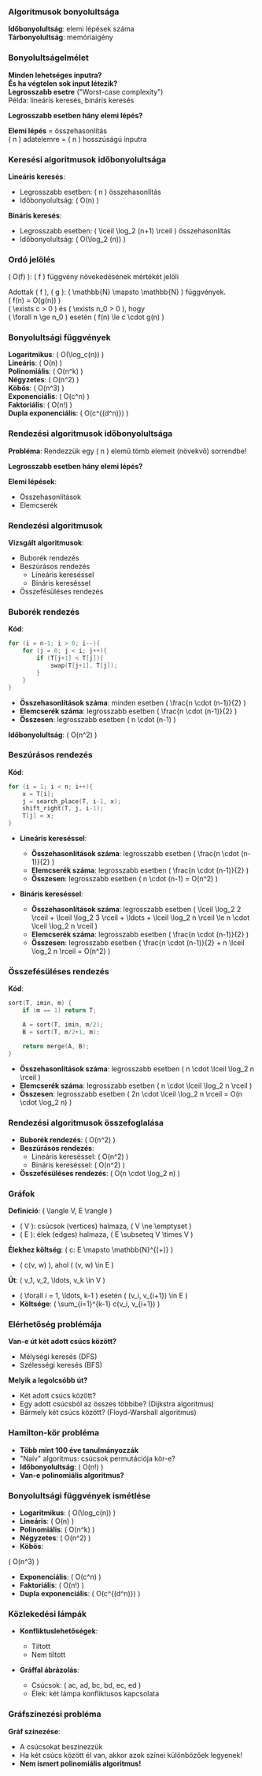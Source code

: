 ### Algoritmusok bonyolultsága

**Időbonyolultság**: elemi lépések száma  
**Tárbonyolultság**: memóriaigény  

### Bonyolultságelmélet

**Minden lehetséges inputra?**  
**És ha végtelen sok input létezik?**  
**Legrosszabb esetre** ("Worst-case complexity")  
Példa: lineáris keresés, bináris keresés  

**Legrosszabb esetben hány elemi lépés?**  

**Elemi lépés** = összehasonlítás  
\( n \) adatelemre = \( n \) hosszúságú inputra  

### Keresési algoritmusok időbonyolultsága

**Lineáris keresés**:  
- Legrosszabb esetben: \( n \) összehasonlítás  
- Időbonyolultság: \( O(n) \)  

**Bináris keresés**:  
- Legrosszabb esetben: \( \lceil \log_2 (n+1) \rceil \) összehasonlítás  
- Időbonyolultság: \( O(\log_2 (n)) \)  

### Ordó jelölés

\( O(f) \): \( f \) függvény növekedésének mértékét jelöli  

Adottak \( f \), \( g \): \( \mathbb{N} \mapsto \mathbb{N} \) függvények.  
\( f(n) = O(g(n)) \)  
\( \exists c > 0 \) és \( \exists n_0 > 0 \), hogy  
\( \forall n \ge n_0 \) esetén \( f(n) \le c \cdot g(n) \)  

### Bonyolultsági függvények

**Logaritmikus**: \( O(\log_c(n)) \)  
**Lineáris**: \( O(n) \)  
**Polinomiális**: \( O(n^k) \)  
**Négyzetes**: \( O(n^2) \)  
**Köbös**: \( O(n^3) \)  
**Exponenciális**: \( O(c^n) \)  
**Faktoriális**: \( O(n!) \)  
**Dupla exponenciális**: \( O(c^{(d^n)}) \)  

### Rendezési algoritmusok időbonyolultsága

**Probléma**: Rendezzük egy \( n \) elemű tömb elemeit (növekvő) sorrendbe!

**Legrosszabb esetben hány elemi lépés?**

**Elemi lépések**:  
- Összehasonlítások  
- Elemcserék  

### Rendezési algoritmusok

**Vizsgált algoritmusok**:  
- Buborék rendezés  
- Beszúrásos rendezés
  - Lineáris kereséssel
  - Bináris kereséssel  
- Összefésüléses rendezés  

### Buborék rendezés

**Kód**:
```cpp
for (i = n-1; i > 0; i--){
    for (j = 0; j < i; j++){
        if (T[j+1] < T[j]){
            swap(T[j+1], T[j]);
        }
    }
}
```

- **Összehasonlítások száma**: minden esetben \( \frac{n \cdot (n-1)}{2} \)  
- **Elemcserék száma**: legrosszabb esetben \( \frac{n \cdot (n-1)}{2} \)  
- **Összesen**: legrosszabb esetben \( n \cdot (n-1) \)  

**Időbonyolultság**: \( O(n^2) \)  

### Beszúrásos rendezés

**Kód**:
```cpp
for (i = 1; i < n; i++){
    x = T[i];
    j = search_place(T, i-1, x);
    shift_right(T, j, i-1);
    T[j] = x;
}
```

- **Lineáris kereséssel**:
  - **Összehasonlítások száma**: legrosszabb esetben \( \frac{n \cdot (n-1)}{2} \)
  - **Elemcserék száma**: legrosszabb esetben \( \frac{n \cdot (n-1)}{2} \)
  - **Összesen**: legrosszabb esetben \( n \cdot (n-1) = O(n^2) \)

- **Bináris kereséssel**:
  - **Összehasonlítások száma**: legrosszabb esetben \( \lceil \log_2 2 \rceil + \lceil \log_2 3 \rceil + \ldots + \lceil \log_2 n \rceil \le n \cdot \lceil \log_2 n \rceil \)
  - **Elemcserék száma**: legrosszabb esetben \( \frac{n \cdot (n-1)}{2} \)
  - **Összesen**: legrosszabb esetben \( \frac{n \cdot (n-1)}{2} + n \lceil \log_2 n \rceil = O(n^2) \)

### Összefésüléses rendezés

**Kód**:
```cpp
sort(T, imin, m) {
    if (m == 1) return T;

    A = sort(T, imin, m/2);
    B = sort(T, m/2+1, m);

    return merge(A, B);
}
```

- **Összehasonlítások száma**: legrosszabb esetben \( n \cdot \lceil \log_2 n \rceil \)
- **Elemcserék száma**: legrosszabb esetben \( n \cdot \lceil \log_2 n \rceil \)
- **Összesen**: legrosszabb esetben \( 2n \cdot \lceil \log_2 n \rceil = O(n \cdot \log_2 n) \)

### Rendezési algoritmusok összefoglalása

- **Buborék rendezés**: \( O(n^2) \)
- **Beszúrásos rendezés**:
  - Lineáris kereséssel: \( O(n^2) \)
  - Bináris kereséssel: \( O(n^2) \)
- **Összefésüléses rendezés**: \( O(n \cdot \log_2 n) \)

### Gráfok

**Definíció**: \( \langle V, E \rangle \)  
- \( V \): csúcsok (vertices) halmaza, \( V \ne \emptyset \)  
- \( E \): élek (edges) halmaza, \( E \subseteq V \times V \)  

**Élekhez költség**: \( c: E \mapsto \mathbb{N}^{(+)} \)  
- \( c(v, w) \), ahol \( (v, w) \in E \)  

**Út**: \( v_1, v_2, \ldots, v_k \in V \)  
- \( \forall i = 1, \ldots, k-1 \) esetén \( (v_i, v_{i+1}) \in E \)  
- **Költsége**: \( \sum_{i=1}^{k-1} c(v_i, v_{i+1}) \)  

### Elérhetőség problémája

**Van-e út két adott csúcs között?**  
- Mélységi keresés (DFS)  
- Szélességi keresés (BFS)  

**Melyik a legolcsóbb út?**  
- Két adott csúcs között?  
- Egy adott csúcsból az összes többibe? (Dijkstra algoritmus)  
- Bármely két csúcs között? (Floyd-Warshall algoritmus)  

### Hamilton-kör probléma

- **Több mint 100 éve tanulmányozzák**  
- "Naív" algoritmus: csúcsok permutációja kör-e?  
- **Időbonyolultság**: \( O(n!) \)  
- **Van-e polinomiális algoritmus?**

### Bonyolultsági függvények ismétlése

- **Logaritmikus**: \( O(\log_c(n)) \)
- **Lineáris**: \( O(n) \)
- **Polinomiális**: \( O(n^k) \)
- **Négyzetes**: \( O(n^2) \)
- **Köbös**:

 \( O(n^3) \)
- **Exponenciális**: \( O(c^n) \)
- **Faktoriális**: \( O(n!) \)
- **Dupla exponenciális**: \( O(c^{(d^n)}) \)

### Közlekedési lámpák

- **Konfliktuslehetőségek**:  
  - Tiltott
  - Nem tiltott

- **Gráffal ábrázolás**:
  - Csúcsok: \( ac, ad, bc, bd, ec, ed \)
  - Élek: két lámpa konfliktusos kapcsolata

### Gráfszínezési probléma

**Gráf színezése**:
- A csúcsokat beszínezzük
- Ha két csúcs között él van, akkor azok színei különbözőek legyenek!
- **Nem ismert polinomiális algoritmus!**
